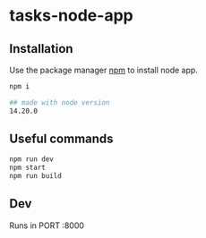 # tasks-node-app

## Installation

Use the package manager [npm](https://www.npmjs.com/) to install node app.

```bash
npm i

## made with node version
14.20.0
```

## Useful commands

```bash
npm run dev
npm start
npm run build
```

## Dev

Runs in PORT :8000
